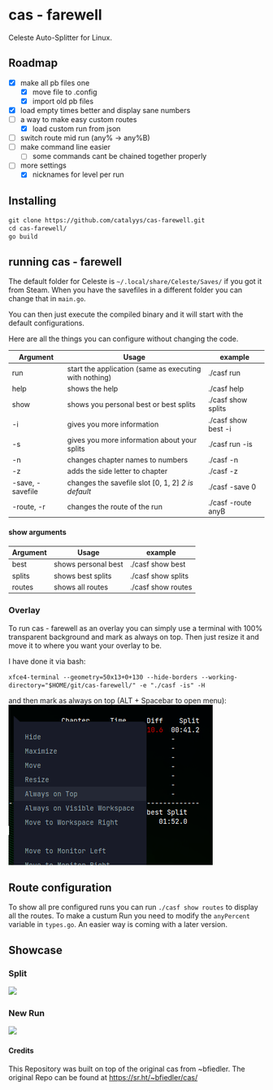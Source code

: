# cas - farewell

Celeste Auto-Splitter for Linux.

## Roadmap

- [x] make all pb files one
	- [x] move file to .config
	- [x] import old pb files
- [x] load empty times better and display sane numbers
- [ ] a way to make easy custom routes
	- [x] load custom run from json
- [ ] switch route mid run (any% -> any%B)
- [ ] make command line easier
	- [ ] some commands cant be chained together properly
- [ ] more settings
	- [x] nicknames for level per run

## Installing

```
git clone https://github.com/catalyys/cas-farewell.git
cd cas-farewell/
go build
```

## running cas - farewell

The default folder for Celeste is `~/.local/share/Celeste/Saves/` if you got it from Steam.
When you have the savefiles in a different folder you can change that in `main.go`.

You can then just execute the compiled binary and it will start with the default configurations.

Here are all the things you can configure without changing the code.

| Argument | Usage                                 | example |
| -------- | ------------------------------------- | ------- |
| run      | start the application (same as executing with nothing)| ./casf run       |
| help     | shows the help                                      | ./casf help       |
| show     | shows you personal best or best splits              | ./casf show splits    |
| -i       | gives you more information                          | ./casf show best -i |
| -s       | gives you more information about your splits        | ./casf run -is    |
| -n       | changes chapter names to numbers                    | ./casf -n    |
| -z       | adds the side letter to chapter                     | ./casf -z   |
| -save, -savefile| changes the savefile slot [0, 1, 2] _2 is default_      | ./casf -save 0    |
| -route, -r| changes the route of the run      | ./casf -route anyB    |


#### show arguments


| Argument | Usage                                 | example |
| -------- | ------------------------------------- | ------- |
| best     |  shows personal best                  | ./casf show best       |
| splits   | shows best splits                     | ./casf show splits       |
| routes   | shows all routes                      | ./casf show routes    |




### Overlay

To run cas - farewell as an overlay you can simply use a terminal with 100% transparent background and mark as always on top. Then just resize it and move it to where you want your overlay to be.

I have done it via bash:
```
xfce4-terminal --geometry=50x13+0+130 --hide-borders --working-directory="$HOME/git/cas-farewell/" -e "./casf -is" -H
```

and then mark as always on top (ALT + Spacebar to open menu):
![](example/terminal.png)

## Route configuration

To show all pre configured runs you can run `./casf show routes` to display all the routes.
To make a custum Run you need to modify the `anyPercent` variable in `types.go`.
An easier way is coming with a later version.

## Showcase

### Split

![](example/split.gif)

### New Run

![](example/autodelete.gif)


#### Credits

This Repository was built on top of the original cas from ~bfiedler.
The original Repo can be found at https://sr.ht/~bfiedler/cas/
